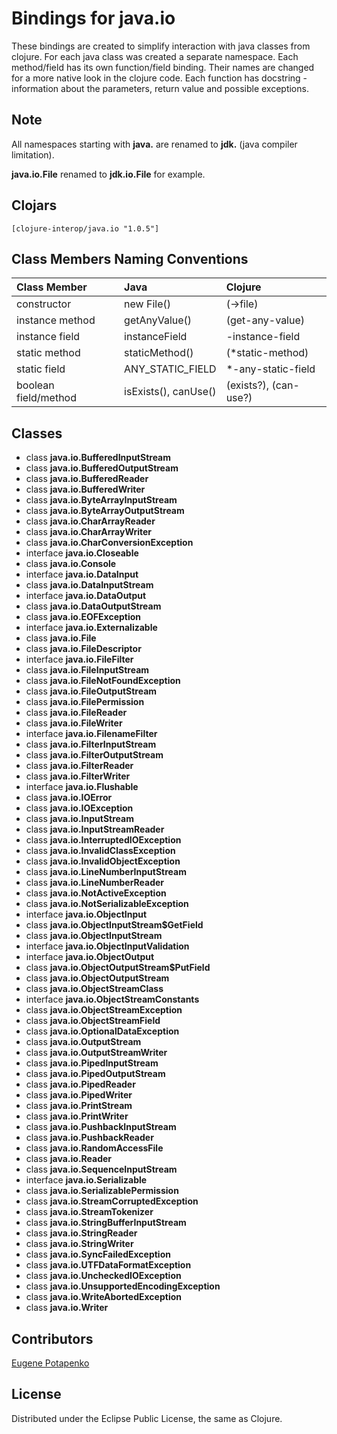 # Bindings for java.io

These bindings are created to simplify interaction with java classes from clojure.
For each java class was created a separate namespace.
Each method/field has its own function/field binding.
Their names are changed for a more native look in the clojure code. Each function has docstring - information about the parameters, return value and possible exceptions.

## Note

All namespaces starting with **java.** are renamed to **jdk.** (java compiler limitation). 

**java.io.File** renamed to **jdk.io.File** for example. 




## Clojars

```
[clojure-interop/java.io "1.0.5"]
```

## Class Members Naming Conventions

| Class Member | Java | Clojure |
|:--|:--|:--|
| constructor | new File() | (->file) |
| instance method | getAnyValue() | (get-any-value) |
| instance field | instanceField | -instance-field |
| static method | staticMethod() | (*static-method) |
| static field | ANY_STATIC_FIELD | *-any-static-field |
| boolean field/method | isExists(), canUse() | (exists?), (can-use?) |

## Classes

- class **java.io.BufferedInputStream**
- class **java.io.BufferedOutputStream**
- class **java.io.BufferedReader**
- class **java.io.BufferedWriter**
- class **java.io.ByteArrayInputStream**
- class **java.io.ByteArrayOutputStream**
- class **java.io.CharArrayReader**
- class **java.io.CharArrayWriter**
- class **java.io.CharConversionException**
- interface **java.io.Closeable**
- class **java.io.Console**
- interface **java.io.DataInput**
- class **java.io.DataInputStream**
- interface **java.io.DataOutput**
- class **java.io.DataOutputStream**
- class **java.io.EOFException**
- interface **java.io.Externalizable**
- class **java.io.File**
- class **java.io.FileDescriptor**
- interface **java.io.FileFilter**
- class **java.io.FileInputStream**
- class **java.io.FileNotFoundException**
- class **java.io.FileOutputStream**
- class **java.io.FilePermission**
- class **java.io.FileReader**
- class **java.io.FileWriter**
- interface **java.io.FilenameFilter**
- class **java.io.FilterInputStream**
- class **java.io.FilterOutputStream**
- class **java.io.FilterReader**
- class **java.io.FilterWriter**
- interface **java.io.Flushable**
- class **java.io.IOError**
- class **java.io.IOException**
- class **java.io.InputStream**
- class **java.io.InputStreamReader**
- class **java.io.InterruptedIOException**
- class **java.io.InvalidClassException**
- class **java.io.InvalidObjectException**
- class **java.io.LineNumberInputStream**
- class **java.io.LineNumberReader**
- class **java.io.NotActiveException**
- class **java.io.NotSerializableException**
- interface **java.io.ObjectInput**
- class **java.io.ObjectInputStream$GetField**
- class **java.io.ObjectInputStream**
- interface **java.io.ObjectInputValidation**
- interface **java.io.ObjectOutput**
- class **java.io.ObjectOutputStream$PutField**
- class **java.io.ObjectOutputStream**
- class **java.io.ObjectStreamClass**
- interface **java.io.ObjectStreamConstants**
- class **java.io.ObjectStreamException**
- class **java.io.ObjectStreamField**
- class **java.io.OptionalDataException**
- class **java.io.OutputStream**
- class **java.io.OutputStreamWriter**
- class **java.io.PipedInputStream**
- class **java.io.PipedOutputStream**
- class **java.io.PipedReader**
- class **java.io.PipedWriter**
- class **java.io.PrintStream**
- class **java.io.PrintWriter**
- class **java.io.PushbackInputStream**
- class **java.io.PushbackReader**
- class **java.io.RandomAccessFile**
- class **java.io.Reader**
- class **java.io.SequenceInputStream**
- interface **java.io.Serializable**
- class **java.io.SerializablePermission**
- class **java.io.StreamCorruptedException**
- class **java.io.StreamTokenizer**
- class **java.io.StringBufferInputStream**
- class **java.io.StringReader**
- class **java.io.StringWriter**
- class **java.io.SyncFailedException**
- class **java.io.UTFDataFormatException**
- class **java.io.UncheckedIOException**
- class **java.io.UnsupportedEncodingException**
- class **java.io.WriteAbortedException**
- class **java.io.Writer**

## Contributors

[Eugene Potapenko](https://github.com/potapenko/)

## License

Distributed under the Eclipse Public License, the same as Clojure.
